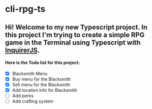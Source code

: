 ﻿# cli-rpg-ts

## Hi! Welcome to my new Typescript project. In this project I'm trying to create a simple RPG game in the Terminal using Typescript with [InquirerJS](https://github.com/SBoudrias/Inquirer.js/).

#### Here is the Todo list for this project:

- [x] Blacksmith Menu
- [x] Buy menu for the Blacksmith
- [x] Sell menu for the Blacksmith
- [x] Add location info for Blacksmith
- [ ] Add perks
- [ ] Add crafting system

